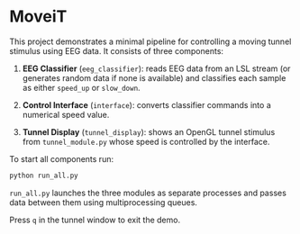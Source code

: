 # MoveiT

This project demonstrates a minimal pipeline for controlling a moving tunnel stimulus using EEG data. It consists of three components:

1. **EEG Classifier** (`eeg_classifier`): reads EEG data from an LSL stream (or generates random data if none is available) and classifies each sample as either `speed_up` or `slow_down`.
2. **Control Interface** (`interface`): converts classifier commands into a numerical speed value.

3. **Tunnel Display** (`tunnel_display`): shows an OpenGL tunnel stimulus from
   `tunnel_module.py` whose speed is controlled by the interface.

To start all components run:

```bash
python run_all.py
```

`run_all.py` launches the three modules as separate processes and passes data between them using multiprocessing queues.

Press `q` in the tunnel window to exit the demo.

